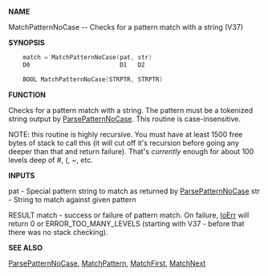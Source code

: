 
**NAME**

MatchPatternNoCase --  Checks for a pattern match with a string (V37)

**SYNOPSIS**

```c
    match = MatchPatternNoCase(pat, str)
    D0                         D1   D2

    BOOL MatchPatternNoCase(STRPTR, STRPTR)

```
**FUNCTION**

Checks for a pattern match with a string.  The pattern must be a
tokenized string output by [ParsePatternNoCase](ParsePatternNoCase.md).  This routine is
case-insensitive.

NOTE: this routine is highly recursive.  You must have at least
1500 free bytes of stack to call this (it will cut off it's
recursion before going any deeper than that and return failure).
That's _currently_ enough for about 100 levels deep of #, (, ~, etc.

**INPUTS**

pat - Special pattern string to match as returned by
[ParsePatternNoCase](ParsePatternNoCase.md)
str - String to match against given pattern

RESULT
match - success or failure of pattern match.  On failure,
[IoErr](IoErr.md) will return 0 or ERROR_TOO_MANY_LEVELS (starting
with V37 - before that there was no stack checking).

**SEE ALSO**

[ParsePatternNoCase](ParsePatternNoCase.md), [MatchPattern](MatchPattern.md), [MatchFirst](MatchFirst.md), [MatchNext](MatchNext.md)
